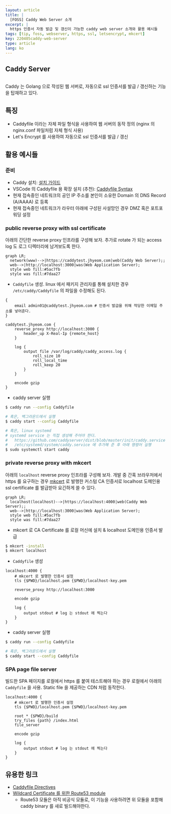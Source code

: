 ```yaml
---
layout: article
title: |
  [FOSS] Caddy Web Server 소개
excerpt: |
  https 인증서 자동 발급 및 갱신이 가능한 caddy web server 소개와 활용 예시들
tags: [tip, foss, webserver, https, ssl, letsencrypt, mkcert]
key: 220405caddy-web-server
type: article
lang: ko
---
```


## Caddy Server

<div style="display: flex; align-items: center; justify-content: center; ">
  <div class="gh-card gh-medium" data-repo="caddyserver/caddy"></div>
</div>


Caddy 는 Golang 으로 작성된 웹 서버로, 자동으로 ssl 인증서를 발급 / 갱신하는 기능을 탑재하고 있다.


## 특징

- Caddyfile 이라는 자체 파일 형식을 사용하여 웹 서버의 동작 정의 (nginx 의 nginx.conf 파일처럼 자체 형식 사용)
- Let's Encrypt 를 사용하여 자동으로 ssl 인증서를 발급 / 갱신

## 활용 예시들

### 준비
- Caddy 설치: [설치 가이드](https://caddyserver.com/docs/install)
- VSCode 의 Caddyfile 용 확장 설치 (추천): [Caddyfile Syntax](https://marketplace.visualstudio.com/items?itemName=zamerick.vscode-caddyfile-syntax)
- 현재 접속중인 네트워크의 공인 IP 주소를 본인이 소유한 Domain 의 DNS Record (A/AAAA) 로 등록
- 현재 접속중인 네트워크가 라우터 아래에 구성된 사설망인 경우 DMZ 혹은 포트포워딩 설정

### public reverse proxy with ssl certificate

아래의 간단한 reverse proxy 인프라를 구성해 보자. 추가로 rotate 가 되는 access log 도 로그 디렉터리에 남겨보도록 한다.


```mermaid
graph LR;
  network(www)-->|https://caddytest.jhyeom.com|web(Caddy Web Server);;
  web-->|http://localhost:3000|was(Web Application Server);
  style web fill:#5ac7fb
  style was fill:#7daa27
```

- `Caddyfile` 생성. linux 에서 패키지 관리자를 통해 설치한 경우 `/etc/caddy/Caddyfile` 의 파일을 수정해도 된다.

```text
{
	email admin01@caddytest.jhyeom.com # 인증서 발급을 위해 적당한 이메일 주소를 넣어준다.
}

caddytest.jhyeom.com {
	reverse_proxy http://localhost:3000 {
		header_up X-Real-Ip {remote_host}
	}

	log {
		output file /var/log/caddy/caddy_access.log {
			roll_size 10
			roll_local_time
			roll_keep 20
		}
	}

	encode gzip
}
```

- caddy server 실행

```bash
$ caddy run --config Caddyfile

# 혹은, 백그라운드에서 실행
$ caddy start --config Caddyfile

# 혹은, linux systemd
# systemd service 는 직접 생성해 주어야 한다.
#   https://github.com/caddyserver/dist/blob/master/init/caddy.service 의 코드를
#   /etc/systemd/system/caddy.service 에 추가해 준 후 아래 명령어 실행
$ sudo systemctl start caddy
```

### private reverse proxy with mkcert

아래의 `localhost` reverse proxy 인프라를 구성해 보자. 개발 중 간혹 브라우저에서 https 를 요구하는 경우 [mkcert](https://github.com/FiloSottile/mkcert) 로 발행한 커스텀 CA 인증서로 localhost 도메인용 ssl certificate 를 발급받아 요긴하게 쓸 수 있다.

```mermaid
graph LR;
  localhost(localhost)-->|https://localhost:4000|web(Caddy Web Server);;
  web-->|http://localhost:3000|was(Web Application Server);
  style web fill:#5ac7fb
  style was fill:#7daa27
```

- mkcert 로 CA Certificate 를 로컬 머신에 설치 & localhost 도메인용 인증서 발급

```bash
$ mkcert -install
$ mkcert localhost
```

- `Caddyfile` 생성

```text
localhost:4000 {
	# mkcert 로 발행한 인증서 설정
	tls {$PWD}/localhost.pem {$PWD}/localhost-key.pem

	reverse_proxy http://localhost:3000

	encode gzip

	log {
		output stdout # log 는 stdout 에 찍는다
	}
}
```

- caddy server 실행

```bash
$ caddy run --config Caddyfile

# 혹은, 백그라운드에서 실행
$ caddy start --config Caddyfile
```

### SPA page file server

빌드한 SPA 페이지를 로컬에서 https 를 붙여 테스트해야 하는 경우 로컬에서 아래의 `Caddyfile` 을 사용. Static file 을 제공하는 CDN 처럼 동작한다.

```text
localhost:4000 {
	# mkcert 로 발행한 인증서 설정
	tls {$PWD}/localhost.pem {$PWD}/localhost-key.pem

	root * {$PWD}/build
	try_files {path} /index.html
	file_server

	encode gzip

	log {
		output stdout # log 는 stdout 에 찍는다
	}
}
```


## 유용한 링크

- [Caddyfile Directives](https://caddyserver.com/docs/caddyfile/directives)
- [Wildcard Certificate 를 위한 Route53 module](https://github.com/caddy-dns/route53)
  - Route53 모듈은 아직 비공식 모듈로, 이 기능을 사용하려면 위 모듈을 포함해 caddy binary 를 새로 빌드해야한다.



<script>
let cards = document.getElementsByClassName('gh-card');

function injectStyle(str) {
    let node = document.createElement('style');
    node.innerHTML = str;
    document.body.appendChild(node);
}

function injectStylesheet(url) {
  let node = document.createElement('link');
  node.setAttribute('rel', 'stylesheet');
  node.setAttribute('href', url);
  document.body.appendChild(node);
}

let style = `
.gh h4 {
  padding: 0;
  margin: 0;
}

.gh a, .gh a:visited {
  text-decoration: none;
  color: black;
}

.gh-small {
  zoom: 0.5;
}

.gh-medium {
  zoom: 0.75;
}

.gh-large {
  zoom: 1;
}
.gh-card {
    font-family: 'Arial';
    box-shadow: 0 4px 8px 0 rgba(0,0,0,0.2);
    transition: 0.3s;
    max-width: 300px;
    display: inline-block;
    text-align: center;
  margin: 8px;
  border-radius: 5px;
}

.gh-card:hover {
    box-shadow: 0 8px 16px 0 rgba(0,0,0,0.2);
}

img.gh {
  border-radius: 5px 5px 0 0;
  width: 100%;
clip-path: polygon(100% 0, 100% 95%, 50% 100%, 0% 95%, 0 0);
}

.container.gh {
  padding: 16px;
}

.gh p {
  line-height: 1.6;
  margin: 1em 0;
}
`;

injectStylesheet('https://maxcdn.bootstrapcdn.com/font-awesome/4.7.0/css/font-awesome.min.css');
injectStyle(style);

for(let card of cards) {
  let repo = card.getAttribute('data-repo');
  let url = 'https://api.github.com/repos/' + repo;

  fetch(url, {method: 'GET'}).then(resp => {
    return resp.json();
  }).then(json => {

    card.innerHTML = `
      <img class="gh" src="${card.getAttribute('data-image') || json.owner.avatar_url}">
      <div class="gh container">
        <h4 class="gh">
          <a class="gh" href="${json.html_url}">
            ${json.full_name}
          </a>
        </h4>
        <p class="gh">${json.description}</p>
        <a class="gh" href="${json.html_url}/network">
          <i class="fa fa-fw fa-code-fork" aria-hidden="true"></i> ${json.forks_count}
        <a class="gh" href="${json.html_url}/stargazers">
          <i class="fa fa-fw fa-star" aria-hidden="true"></i> ${json.stargazers_count}
        </a>
      </div>
    `;

  }).catch(err => {
    console.log(err);
  });
}
</script>
